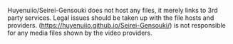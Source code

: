 Huyenuiio/Seirei-Gensouki does not host any files, it merely links to 3rd party services. Legal issues should be taken up with the file hosts and providers. (https://huyenuiio.github.io/Seirei-Gensouki/) is not responsible for any media files shown by the video providers.

